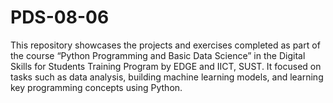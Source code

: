 # PDS-08-06
This repository showcases the projects and exercises completed as part of the course “Python Programming and Basic Data Science” in the Digital Skills for Students Training Program by EDGE and IICT, SUST. It focused on tasks such as data analysis, building machine learning models, and learning key programming concepts using Python.
